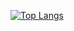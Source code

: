 
[![Top Langs](https://github-readme-stats.vercel.app/api/top-langs/?username=daishengda2018&layout=compact)](https://github.com/daishengda2018/)
